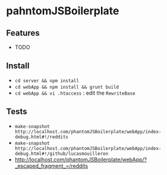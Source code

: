 pahntomJSBoilerplate
====================

Features
--------
- TODO

Install
-------
- `cd server && npm install`
- `cd webApp && npm install && grunt build`
- `cd webApp && vi .htaccess` : edit the `RewriteBase`

Tests
-----
- `make-snapshot http://localhost.com/phantomJSBoilerplate/webApp/index-debug.html#!/reddits`
- `make-snapshot http://localhost.com/phantomJSBoilerplate/webApp/index-debug.html#!/github/lucasmouilleron`
- http://localhost.com/phantomJSBoilerplate/webApp/?_escaped_fragment_=/reddits